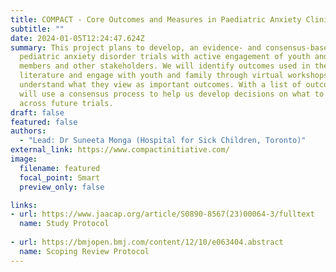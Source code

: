 ```yaml
---
title: COMPACT - Core Outcomes and Measures in Paediatric Anxiety Clinical Trials
subtitle: ""
date: 2024-01-05T12:24:47.624Z
summary: This project plans to develop, an evidence- and consensus-based COS for
  pediatric anxiety disorder trials with active engagement of youth and family
  members and other stakeholders. We will identify outcomes used in the
  literature and engage with youth and family through virtual workshops, to
  understand what they view as important outcomes. With a list of outcomes, we
  will use a consensus process to help us develop decisions on what to measure
  across future trials.
draft: false
featured: false
authors:
  - "Lead: Dr Suneeta Monga (Hospital for Sick Children, Toronto)"
external_link: https://www.compactinitiative.com/
image:
  filename: featured
  focal_point: Smart
  preview_only: false

links:
- url: https://www.jaacap.org/article/S0890-8567(23)00064-3/fulltext
  name: Study Protocol
  
- url: https://bmjopen.bmj.com/content/12/10/e063404.abstract
  name: Scoping Review Protocol
---
```

